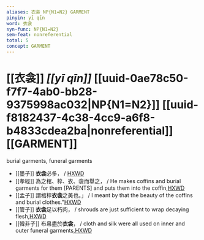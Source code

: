 ```yaml
---
aliases: 衣衾 NP{N1=N2} GARMENT
pinyin: yī qīn
word: 衣衾
syn-func: NP{N1=N2}
sem-feat: nonreferential
total: 5
concept: GARMENT 
---
```

# [[衣衾]] *[[yī qīn]]*  [[uuid-0ae78c50-f7f7-4ab0-bb28-9375998ac032|NP{N1=N2}]] [[uuid-f8182437-4c38-4cc9-a6f8-b4833cdea2ba|nonreferential]] [[GARMENT]]
burial garments, funeral garments
 - [[墨子]] **衣衾**必多，
                     / [HXWD](https://hxwd.org/textview.html?location=CH1a0938_CHANT_006-13a.12)
 - [[孝經]] 為之棺、椁、衣、衾而舉之， / He makes coffins and burial garments for them [PARENTS] and puts them into the coffin,[HXWD](https://hxwd.org/textview.html?location=KR1f0001_tls_018-1a.17)
 - [[孟子]] 謂棺椁**衣衾**之美也。」 / I meant by that the beauty of the coffins and burial clothes."[HXWD](https://hxwd.org/textview.html?location=KR1h0001_tls_002-76a.1)
 - [[管子]] **衣衾**足以朽肉， / shrouds are just sufficient to wrap decaying flesh,[HXWD](https://hxwd.org/textview.html?location=KR3c0001_tls_017-59a.8)
 - [[韓非子]] 布帛盡於**衣衾**， / cloth and silk were all used on inner and outer funeral garments,[HXWD](https://hxwd.org/textview.html?location=KR3c0005_tls_030-76a.3)